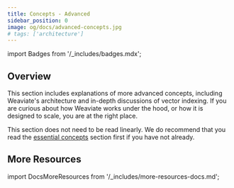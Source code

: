 ```yaml
---
title: Concepts - Advanced
sidebar_position: 0
image: og/docs/advanced-concepts.jpg
# tags: ['architecture']
---
```

import Badges from '/_includes/badges.mdx';

<Badges/>

<!-- TODO: Remove explanatory header once layout review complete -->
<!-- :::caution Migrated From:
- `Architecture`
- `Vector indexing` from `Vector Index (ANN) Plugins:Index` + `HNSW`
  - Note: Configuration options from `HNSW` are now in `References: Configuration/Vector index#How to configure HNSW`
::: -->
## Overview

This section includes explanations of more advanced concepts, including Weaviate's architecture and in-depth discussions of vector indexing. If you are curious about how Weaviate works under the hood, or how it is designed to scale, you are at the right place.

This section does not need to be read linearly. We do recommend that you read the [essential concepts](../concepts/index.md) section first if you have not already.



## More Resources

import DocsMoreResources from '/_includes/more-resources-docs.md';

<DocsMoreResources />
